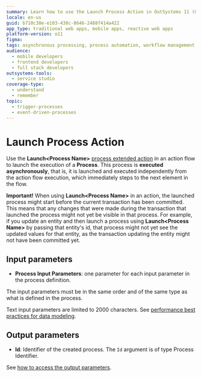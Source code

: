 ```yaml
---
summary: Learn how to use the Launch Process Action in OutSystems 11 (O11) to execute processes asynchronously and manage input and output parameters.
locale: en-us
guid: b710c30e-e103-430c-8646-2488f414a422
app_type: traditional web apps, mobile apps, reactive web apps
platform-version: o11
figma:
tags: asynchronous processing, process automation, workflow management, process execution, application development
audience:
  - mobile developers
  - frontend developers
  - full stack developers
outsystems-tools:
  - service studio
coverage-type:
  - understand
  - remember
topic:
  - trigger-processes
  - event-driven-processes
---
```


# Launch Process Action

Use the **Launch&lt;Process Name&gt;** [process extended action](intro.md) in an action flow to launch the execution of a **Process**. This process is **executed asynchronously**, that is, it is launched and executed independently from the action flow execution, which immediately steps to the next element in the flow.

<div class="warning" markdown="1">

**Important!** When using **Launch&lt;Process Name&gt;** in an action, the launched process might start before the current transaction has been committed. This means that any changes that were made during the transaction that launched the process might not yet be visible in that process. For example, if you update an entity and then launch a process using **Launch&lt;Process Name&gt;** by passing that entity's id, that process might not yet see the updated values for that entity, as the transaction updating the entity might not have been committed yet.

</div>

## Input parameters

* **Process Input Parameters**: one parameter for each input parameter in the process definition.

<div class="warning" markdown="1">

The input parameters must be in the same order and of the same type as what is defined in the process.

</div>

<div class="info" markdown="1">

Text input parameters are limited to 2000 characters. See [performance best practices for data modeling](../../data/modeling/data-model-best-practices.md#isolate-large-text-and-binary-data).

</div>

## Output parameters

* **Id**: Identifier of the created process. The `Id` argument is of type Process Identifier.

See [how to access the output parameters](intro.md).
